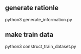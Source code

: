 ## generate rationle
python3 generate_information.py

## make train data
python3 construct_train_dataset.py